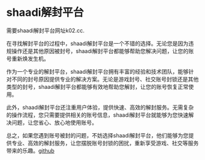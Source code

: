 # shaadi解封平台

需要shaadi解封平台网址k02.cc.

在寻找解封平台的过程中，shaadi解封平台是一个不错的选择。无论您是因为违规操作还是其他原因被封号，shaadi解封平台都能够帮助您解决问题，让您的账号重新焕发生机。

作为一个专业的解封平台，shaadi解封平台拥有丰富的经验和技术团队，能够针对不同的封号原因提供专业的解决方案。无论是游戏封号、社交账号封锁还是其他类型的封号，shaadi解封平台都能够有效地帮助您解封，让您的账号恢复正常使用。

此外，shaadi解封平台还注重用户体验，提供快速、高效的解封服务。无需复杂的操作流程，您只需要提供相关的账号信息，shaadi解封平台就能够为您快速解决问题，让您省心、放心地使用账号。

总之，如果您遇到账号被封的问题，不妨选择shaadi解封平台，他们能够为您提供专业、高效的解封服务，让您摆脱账号封锁的困扰，重新享受游戏、社交等服务带来的乐趣。[github](https://github.com)